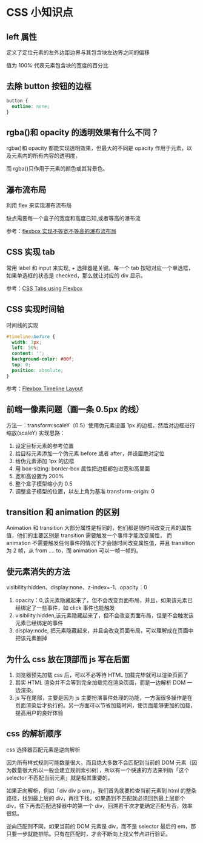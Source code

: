 # CSS 小知识点

## left 属性

定义了定位元素的左外边距边界与其包含块左边界之间的偏移

值为 100% 代表元素包含块的宽度的百分比

## 去除 button 按钮的边框

```css
button {
  outline: none;
}
```

## rgba()和 opacity 的透明效果有什么不同？

rgba()和 opacity 都能实现透明效果，但最大的不同是 opacity 作用于元素，以及元素内的所有内容的透明度，

而 rgba()只作用于元素的颜色或其背景色。

## 瀑布流布局

利用 flex 来实现瀑布流布局

缺点需要每一个盒子的宽度和高度已知,或者等高的瀑布流

参考：[flexbox 实现不等宽不等高的瀑布流布局](http://www.cnblogs.com/roundDB/p/6212394.html)

## CSS 实现 tab

常用 label 和 input 来实现, + 选择器是关键。每一个 tab 按钮对应一个单选框，如果单选框的状态是 checked，那么就让对应的 div 显示。

参考：[CSS Tabs using Flexbox](https://codepen.io/vulpesigni/pen/yyZYNy)

## CSS 实现时间轴

时间线的实现

```css
#timeline:before {
  width: 3px;
  left: 50%;
  content: '';
  background-color: #00f;
  top: 0;
  position: absolute;
}
```

参考：[Flexbox Timeline Layout](https://codepen.io/paulhbarker/pen/apvGdv)

## 前端一像素问题（画一条 0.5px 的线）

方法一：transform:scaleY（0.5）使用伪元素设置 1px 的边框，然后对边框进行缩放(scaleY) 实现思路：

1. 设定目标元素的参考位置
2. 给目标元素添加一个伪元素 before 或者 after，并设置绝对定位
3. 给伪元素添加 1px 的边框
4. 用 box-sizing: border-box 属性把边框都包进宽和高里面
5. 宽和高设置为 200%
6. 整个盒子模型缩小为 0.5
7. 调整盒子模型的位置，以左上角为基准 transform-origin: 0

## transition 和 animation 的区别

Animation 和 transition 大部分属性是相同的，他们都是随时间改变元素的属性值，他们的主要区别是 transition 需要触发一个事件才能改变属性， 而 animation 不需要触发任何事件的情况下才会随时间改变属性值，并且 transition 为 2 帧，从 from .... to，而 animation 可以一帧一帧的。

## 使元素消失的方法

visibility:hidden、display:none、z-index=-1、opacity：0

1. opacity：0,该元素隐藏起来了，但不会改变页面布局，并且，如果该元素已经绑定了一些事件，如 click 事件也能触发
2. visibility:hidden,该元素隐藏起来了，但不会改变页面布局，但是不会触发该元素已经绑定的事件
3. display:node, 把元素隐藏起来，并且会改变页面布局，可以理解成在页面中把该元素删掉

## 为什么 css 放在顶部而 js 写在后面

1. 浏览器预先加载 css 后，可以不必等待 HTML 加载完毕就可以渲染页面了
2. 其实 HTML 渲染并不会等到完全加载完在渲染页面，而是一边解析 DOM 一边渲染。
3. js 写在尾部，主要是因为 js 主要扮演事件处理的功能，一方面很多操作是在页面渲染后才执行的。另一方面可以节省加载时间，使页面能够更加的加载，提高用户的良好体验

## css 的解析顺序

css 选择器匹配元素是逆向解析

因为所有样式规则可能数量很大，而且绝大多数不会匹配到当前的 DOM 元素（因为数量很大所以一般会建立规则索引树），所以有一个快速的方法来判断「这个 selector 不匹配当前元素」就是极其重要的。

如果正向解析，例如「div div p em」，我们首先就要检查当前元素到 html 的整条路径，找到最上层的 div，再往下找，如果遇到不匹配就必须回到最上层那个 div，往下再去匹配选择器中的第一个 div，回溯若干次才能确定匹配与否，效率很低。

逆向匹配则不同，如果当前的 DOM 元素是 div，而不是 selector 最后的 em，那只要一步就能排除。只有在匹配时，才会不断向上找父节点进行验证。
